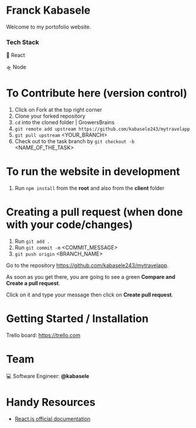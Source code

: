 


# Franck Kabasele

Welcome to my portofolio website.



### Tech Stack

:rocket: React

:flying_saucer: Node






# To Contribute here (version control)

1. Click on Fork at the top right corner
2. Clone your forked repository
3. `cd` into the cloned folder | GrowersBrains
4. `git remote add upstream https://github.com/kabasele243/mytravelapp`
5. `git pull upstream` <YOUR_BRANCH>
6. Check out to the task branch by `git checkout -b` <NAME_OF_THE_TASK>

# To run the website in development

1. Run `npm install` from the **root** and also from the **client** folder


# Creating a pull request (when done with your code/changes)

1. Run `git add .`
2. Run `git commit -m` <COMMIT_MESSAGE>
3. `git push origin` <BRANCH_NAME>

Go to the repository https://github.com/kabasele243/mytravelapp.

As soon as you get there, you are going to see a green **Compare and Create a pull request**.

Click on it and type your message then click on **Create pull request**.


# Getting Started / Installation


Trello board: https://trello.com

# Team

:computer: Software Engineer: **@kabasele**



# Handy Resources

- [React.js official documentation](https://reactjs.org/docs/getting-started.html)


